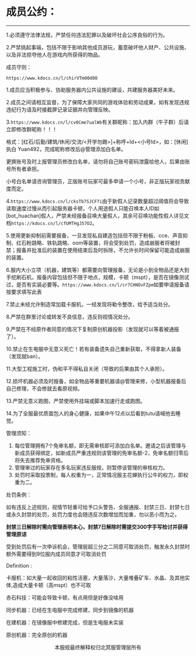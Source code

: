 # 成员公约：

---

1.必须遵守法律法规，严禁任何违法犯罪以及破坏社会公序良俗的行为。

2.严禁挑起事端，包括不限于影响其他成员游玩，蓄意破坏他人财产、公共设施、以及非法掠夺他人在游戏内所获得的物品。

成员守则：

`https://www.kdocs.cn/l/chirVTm00d00`

1.成员应当积极参与、协助服务器内公共设施的建设，共建服务器美好未来。

2.成员之间请相互监督，为了保障大家共同的游戏体验和劳动成果，如有发现违规违纪行为请及时接截屏记录证据并向管理反映。

3.`https://www.kdocs.cn/l/cv0Cme7ualWb`有关群昵称：加入内群（牛子群）后请立即修改群昵称！！！

格式：[红石/后勤/建筑/休闲/交流/<开学勿踢>]+称呼+Id+<小号Id>，如：[休闲] 执白 Yuan492，完成昵称修改后@管理添加白名单。

更换账号及时上报管理员修改白名单，请勿将自己账号密码泄露给他人，后果由账号所有者承担。

小号白名单请咨询管理员，正版账号玩家可最多申请一个小号，非正版玩家视贡献度而定。

4.`https://www.kdocs.cn/l/cksTb7SJCF7i`由于新假人记录数量超过阈值将会导致读取速度过慢从而引起服务器卡顿，个人用途假人只能召唤本人ID如[bot_huachan]假人，严禁未经报备召唤大量假人，其余可召唤功能性假人详见文档`https://kdocs.cn/l/cfUMTHgJ57O2`。

5.使用更新抑制前需要报备，一旦发现私自建造包括但不限于粉板、cce、声音抑制、红石粉跳略、铁轨跳略、oom等装置，将会受到处罚，造成崩服者将被封禁；报备并批准后的装置在使用结束后及时拆除，不允许长时间保留可能造成崩服的装置。

6.服内大小立项（机器，建筑等）都需要向管理报备，无论是小到全物品还是大到手挖刷石机，报备内容包括但不限于地点，规模，卡顿（mspt），是否在镜像测试过，是否有实装必要等。`https://www.kdocs.cn/l/cr7CHNOvFZpm`如要申请报备请按要求填写此表

7.禁止未经允许制造常加载卡服机，一经发现将勒令整改，给予适当处分。

8.严禁在群里讨论或转发不良信息，违反则视情况处分。

9.严禁在不经原作者同意的情况下复制原创机器投影（发现就可以等着被通报了）。

10.禁止在生电服中无意义死亡！若有装备遗失自己重新获取，不得拿新人装备（发现就ban）。

11.大型工程施工时，伪和平不得私自关闭（导致的后果由其个人承担）。

12.损坏机器必须及时报备，如全物品等重要机器请@管理来修，小型机器报备后自己修理，不会修就去看原视频。

13.严禁无意义跑图，严禁使用外挂端或脚本加速行走或跑图。

14.为了全服最优质面包人的身心健康，如果中午12点以后看到tutu请喊他去睡觉。

管理须知：

1. 每位管理拥有7个免审名额，即无需审核即可添加白名单。邀请之后该管理与新成员获得绑定，如新成员严重违规则该管理的免审名额-2，免审名额归零后将失去推荐免审资格。
2. 管理审过的玩家存在多名玩家违反服规，则暂停该管理的审核权力。
3. 处罚时采取投票制，每人权重为一，正常情况服主花蝉执行公牛的权力，即权重为二。

处罚条例：

如有违反上述规则，视情节轻重可给予口头警告、全服通报、封禁三日、封禁七日或永久封禁的处罚，处罚力度也会随违反次数增加而加重，勿以恶小而为之。

**封禁三日解除时需向管理表明本心，封禁7日解除时需提交300字手写检讨并获得管理原谅**

受到处罚后有一次申诉机会，管理层超三分之二同意可取消处罚，触发永久封禁时额外需要得到9位服内成员同意才可取消处罚

Definition :

卡服机：如大量一起收回的粘性活塞，大量落沙，大量堆叠矿车、水晶、及其他实体,造成大量卡顿（高mspt）也不可取

赤石科技：可能会导致卡顿，有点用但是好像没啥用

同步机器：已经在生电服中完成修建，同步到镜像的机器

在建机器：在镜像服中修建完成，但是生电服未实装

原创机器：完全原创的机器

<center>本服规最终解释权归北冥服管理层所有<center>
